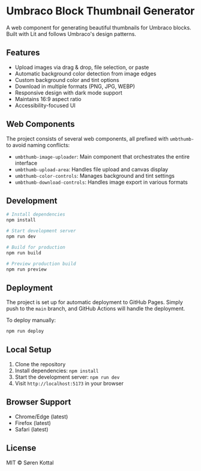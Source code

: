 # Umbraco Block Thumbnail Generator

A web component for generating beautiful thumbnails for Umbraco blocks. Built with Lit and follows Umbraco's design patterns.

## Features

- Upload images via drag & drop, file selection, or paste
- Automatic background color detection from image edges
- Custom background color and tint options
- Download in multiple formats (PNG, JPG, WEBP)
- Responsive design with dark mode support
- Maintains 16:9 aspect ratio
- Accessibility-focused UI

## Web Components

The project consists of several web components, all prefixed with `umbthumb-` to avoid naming conflicts:

- `umbthumb-image-uploader`: Main component that orchestrates the entire interface
- `umbthumb-upload-area`: Handles file upload and canvas display
- `umbthumb-color-controls`: Manages background and tint settings
- `umbthumb-download-controls`: Handles image export in various formats

## Development

```bash
# Install dependencies
npm install

# Start development server
npm run dev

# Build for production
npm run build

# Preview production build
npm run preview
```

## Deployment

The project is set up for automatic deployment to GitHub Pages. Simply push to the `main` branch, and GitHub Actions will handle the deployment.

To deploy manually:
```bash
npm run deploy
```

## Local Setup

1. Clone the repository
2. Install dependencies: `npm install`
3. Start the development server: `npm run dev`
4. Visit `http://localhost:5173` in your browser

## Browser Support

- Chrome/Edge (latest)
- Firefox (latest)
- Safari (latest)

## License

MIT © Søren Kottal
